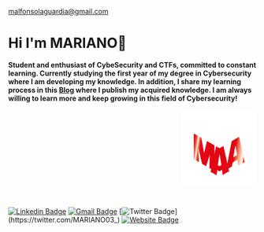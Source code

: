malfonsolaguardia@gmail.com
# Hi I'm MARIANO👋


**Student and enthusiast of CybeSecurity and CTFs, committed to constant learning. Currently studying the first year of my degree in Cybersecurity where I am developing my knowledge. In addition, I share my learning process in this [Blog](https://0mariano.github.io) where I publish my acquired knowledge. I am always willing to learn more and keep growing in this field of Cybersecurity!** 



  

<p align="right"><a href="https://0mariano.github.io"><img width="30%" src="./images/maa.png" /></a></p> 

 <br />
 





[![Linkedin Badge](https://img.shields.io/badge/-Contact%20me%20through%20LinkedIn-blue?style=flat&logo=Linkedin&logoColor=white&link=https://www.linkedin.com/in/mariano-alfonso-667a6022/)](https://www.linkedin.com/in/mariano-alfonso-667a60226/)
[![Gmail Badge](https://img.shields.io/badge/-Contact%20me%20through%20Email-fa5c00?style=flat&logo=Gmail&logoColor=white&link=mailto:marianoalfonso80@gmail.com)](mailto:marianoalfonso80@gmail.com)
[![Twitter Badge](https://img.shields.io/badge/-Follow%20Me-1ca0f1?style=flat&labelColor=1ca0f1&logo=twitter&logoColor=white&link=https://twitter.com/MARIANO03_)](https://twitter.com/MARIANO03_)
[![Website Badge](https://img.shields.io/badge/-Visit%20my%20Blog-fa0400?style=flat&logo=Google-Chrome&logoColor=white&link=https://0mariano.github.io)](https://0mariano.github.io)
